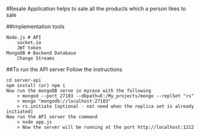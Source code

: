 #Resale Application helps to sale all the products which a person likes to sale

##implementation tools
```
Node.js # API
    socket.io
    JWT token
MongoDB # Backend Database
    Change Streams
```

##To run the API server Follow the instructions

```
cd server-api
npm install (or) npm i
Now run the mongoDB serve in mycase with the following
    > mongod --port 27103 --dbpath=E:/My_projects/mongo --replSet "rs"
    > mongo "mongodb://localhost:27103"
    > rs.initiate [optional - not need when the replica set is already initiated]
Now run the API server the command
    > node app.js
    > Now the server will be running at the port http://localhost:1212
```